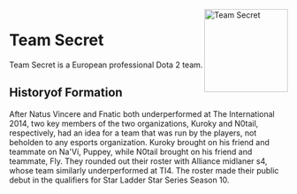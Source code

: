 <!DOCTYPE html>
<html lang="en">
<head>
	<style>
			table, th, td {
  border: 1px solid black;
  border-collapse: collapse;
}
            th, td {
  padding: 10px;
}
		    th, td {
  text-align: center;
}
		</style>
	<title>minu esimene leht</title>
	<meta charset="utf-8">
</head>
<body>
	<img src="https://cdn.shopify.com/s/files/1/0077/8027/0133/files/news_dpc2020_full.png?v=1596675254" alt="Team Secret"
	style="float:right;width: 151;height: 150 ">
	<h1>Team Secret</h1>
	<p>Team Secret is a European professional Dota 2 team.</p>
	<h2>Historyof Formation</h2>
	<p>After Natus Vincere and Fnatic both underperformed at The International 2014, two key members of the two organizations, Kuroky and N0tail, respectively, had an idea for a team that was run by the players, not beholden to any esports organization. Kuroky brought on his friend and teammate on Na'Vi, Puppey, while N0tail brought on his friend and teammate, Fly. They rounded out their roster with Alliance midlaner s4, whose team similarly underperformed at TI4. The roster made their public debut in the qualifiers for Star Ladder Star Series Season 10.
</body>
<html>

